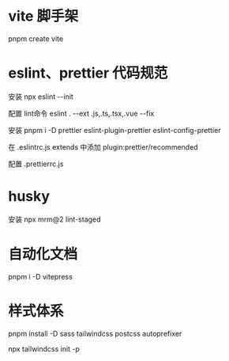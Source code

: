 # vite 脚手架
pnpm create vite

# eslint、prettier 代码规范
安装 npx eslint --init

配置 lint命令 eslint . --ext .js,.ts,.tsx,.vue --fix

安装 pnpm i -D prettier eslint-plugin-prettier eslint-config-prettier

在 .eslintrc.js extends 中添加 plugin:prettier/recommended

配置 .prettierrc.js

# husky 

安装 npx mrm@2 lint-staged

# 自动化文档

pnpm i -D vitepress

# 样式体系

pnpm install -D sass tailwindcss postcss autoprefixer

npx tailwindcss init -p